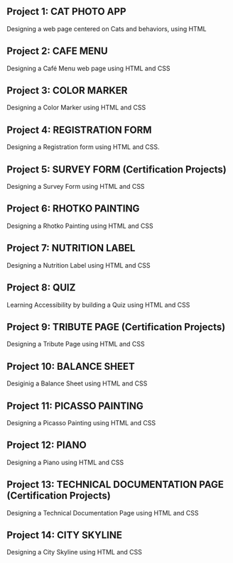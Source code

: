 ## Project 1: CAT PHOTO APP
Designing a web page centered on Cats and behaviors, using HTML

## Project 2: CAFE MENU
Designing a Café  Menu web page using HTML and CSS

## Project 3: COLOR MARKER
Designing a Color Marker using HTML and CSS

## Project 4: REGISTRATION FORM
Designing a Registration form using HTML and CSS. 

## Project 5: SURVEY FORM (Certification Projects)
Designing a Survey Form using HTML and CSS

## Project 6: RHOTKO PAINTING
Designing a Rhotko Painting using HTML and CSS

## Project 7: NUTRITION LABEL
Designing a Nutrition Label using HTML and CSS

## Project 8: QUIZ
Learning Accessibility by building a Quiz using HTML and CSS

## Project 9: TRIBUTE PAGE (Certification Projects)
Designing a Tribute Page using HTML and CSS

## Project 10: BALANCE SHEET
Desiginig a Balance Sheet using HTML and CSS

## Project 11: PICASSO PAINTING
Designing a Picasso Painting using HTML and CSS

## Project 12: PIANO
Designing a Piano using HTML and CSS

## Project 13: TECHNICAL DOCUMENTATION PAGE (Certification Projects)
Designing a Technical Documentation Page using HTML and CSS

## Project 14: CITY SKYLINE
Designing a City Skyline using HTML and CSS
